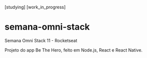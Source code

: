 [studying]
[work_in_progress]
# semana-omni-stack
Semana Omni Stack 11 - Rocketseat

Projeto do app Be The Hero, feito em Node.js, React e React Native.



